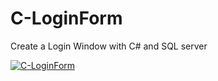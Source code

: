 # C-LoginForm
Create a Login Window with C# and SQL server

[![C-LoginForm](https://img.youtube.com/vi/jXGj1IuLlpg/0.jpg)](https://www.youtube.com/watch?v=jXGj1IuLlpg)
